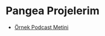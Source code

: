 # Pangea Projelerim

- [Örnek Podcast Metini](https://github.com/kaankaltakkiran/Pangea_Projects/tree/main/podcast)
